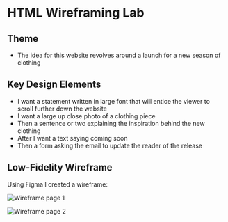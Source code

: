 # HTML Wireframing Lab


## Theme
* The idea for this website revolves around a launch for a new season of clothing

## Key Design Elements
* I want a statement written in large font that will entice the viewer to scroll further down the website
* I want a large up close photo of a clothing piece
* Then a sentence or two explaining the inspiration behind the new clothing
* After I want a text saying coming soon
* Then a form asking the email to update the reader of the release

## Low-Fidelity Wireframe
Using Figma I created a wireframe:

![Wireframe page 1](wireframe_pg1)

![Wireframe page 2](wireframe_pg2)
